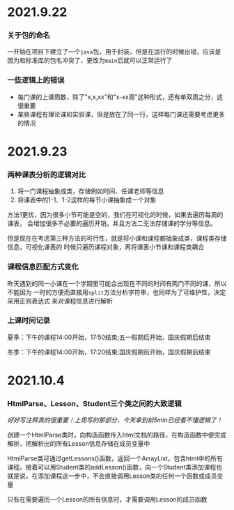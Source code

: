 # 2021.9.22
### 关于包的命名
一开始在项目下建立了一个`java`包，用于封装，但是在运行的时候出错，应该是因为和标准库的包名冲突了，更改为`main`后就可以正常运行了
### 一些逻辑上的错误
- 每门课的上课周数，除了"x,x,xx"和"x-xx周"这种形式，还有单双周之分，这很重要
- 某些课程有理论课和实验课，但是放在了同一行，这样每门课还需要考虑更多的情况
# 2021.9.23
### 两种课表分析的逻辑对比
1. 将一门课程抽象成类，存储例如时间、任课老师等信息
2. 将课表中的1-1、1-2这样的每节小课抽象成一个对象

方法1更优，因为很多小节可能是空的，我们在可视化的时候，如果去遍历每周的课表，
会增加很多不必要的遍历开销，并且方法二无法存储课的学分等信息。

但是现在在考虑第三种方法的可行性，就是将小课和课程都抽象成类，课程类存储信息，可视化课表的
时候只遍历课程对象，再将课表小节课和课程类耦合

### 课程信息匹配方式变化
昨天遇到的同一小课在一个学期里可能会出现在不同的时间有两门不同的课，所以不能因为
一时的方便而直接用`split`方法分析字符串，也同样为了可维护性，决定采用正则表达式
来对课程信息进行解析

### 上课时间记录
夏季：下午的课程14:00开始，17:50结束;五一假期后开始，国庆假期后结束

冬季：下午的课程14:00开始，17:20结束;国庆假期后开始，国庆假期后结束

# 2021.10.4
### HtmlParse、Lesson、Student三个类之间的大致逻辑
*好好写注释真的很重要！上周写的那部分，今天拿到前5min已经看不懂逻辑了！*

创建一个HtmlParse类时，向构造函数传入html文档的路径，在构造函数中便完成解析，把解析出的所有Lesson信息存储在成员变量中

HtmlParse类可通过getLessons()函数，返回一个ArrayList<Lesson>，包含html中的所有课程。接着可以用Student类的addLesson()函数，向一个Student类添加课程也就是说，在添加课程这一步中，不会直接调用Lesson类的任何一个函数或成员变量

只有在需要遍历一个Lesson的所有信息时，才需要调用Lesson的成员函数